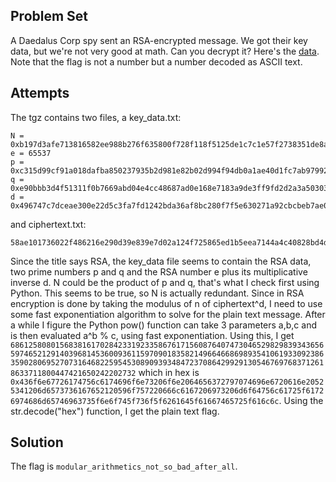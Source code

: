 ## **Problem Set**
A Daedalus Corp spy sent an RSA-encrypted message. We got their key data, but we're not very good at math. Can you decrypt it? Here's the [data](https://picoctf.com/problem-static/crypto/RSA/handout.tgz). Note that the flag is not a number but a number decoded as ASCII text. 

## **Attempts**
The tgz contains two files, a key_data.txt:

```
N = 0xb197d3afe713816582ee988b276f635800f728f118f5125de1c7c1e57f2738351de8ac643c118a5480f867b6d8756021911818e470952bd0a5262ed86b4fc4c2b7962cd197a8bd8d8ae3f821ad712a42285db67c85983581c4c39f80dbb21bf700dbd2ae9709f7e307769b5c0e624b661441c1ddb62ef1fe7684bbe61d8a19e7
e = 65537
p = 0xc315d99cf91a018dafba850237935b2d981e82b02d994f94db0a1ae40d1fc7ab9799286ac68d620f1102ef515b348807060e6caec5320e3dceb25a0b98356399
q = 0xe90bbb3d4f51311f0b7669abd04e4cc48687ad0e168e7183a9de3ff9fd2d2a3a50303a5109457bd45f0abe1c5750edfaff1ad87c13eed45e1b4bd2366b49d97f
d = 0x496747c7dceae300e22d5c3fa7fd1242bda36af8bc280f7f5e630271a92cbcbeb7ae04132a00d5fc379274cbce8c353faa891b40d087d7a4559e829e513c97467345adca3aa66550a68889cf930ecdfde706445b3f110c0cb4a81ca66f8630ed003feea59a51dc1d18a7f6301f2817cb53b1fb58b2a5ad163e9f1f9fe463b901
```

and ciphertext.txt:

```gedit 
58ae101736022f486216e290d39e839e7d02a124f725865ed1b5eea7144a4c40828bd4d14dcea967561477a516ce338f293ca86efc72a272c332c5468ef43ed5d8062152aae9484a50051d71943cf4c3249d8c4b2f6c39680cc75e58125359edd2544e89f54d2e5cbed06bb3ed61e5ca7643ebb7fa04638aa0a0f23955e5b5d9
```

Since the title says RSA, the key_data file seems to contain the RSA data, two prime numbers p and q and the RSA number e plus its multiplicative inverse d. N could be the product of p and q, that's what I check first using Python. This seems to be true, so N is actually redundant. Since in RSA encryption is done by taking the modulus of n of ciphertext^d, I need to use some fast exponentiation algorithm to solve for the plain text message.
After a while I figure the Python pow() function can take 3 parameters a,b,c and is then evaluated a^b % c, using fast exponentiation. Using this, I get `6861258080156838161702842331923358676171560876407473046529829839343656597465212914039681453600936115970901835821496646686989354106193309238635902806952707316468225954530890939348472370864299291305467697683712618633711800447421650242202732` which in hex is `0x436f6e67726174756c6174696f6e73206f6e2064656372797074696e6720616e20525341206d6573736167652120596f757220666c6167206973206d6f64756c61725f61726974686d65746963735f6e6f745f736f5f6261645f61667465725f616c6c`. Using the str.decode("hex") function, I get the plain text flag.

## **Solution**
The flag is `modular_arithmetics_not_so_bad_after_all`.
